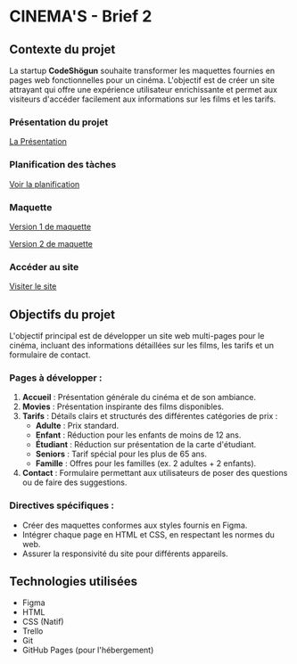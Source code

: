 # CINEMA'S - Brief 2

## Contexte du projet

La startup **CodeShögun** souhaite transformer les maquettes fournies en pages web fonctionnelles pour un cinéma. L'objectif est de créer un site attrayant qui offre une expérience utilisateur enrichissante et permet aux visiteurs d'accéder facilement aux informations sur les films et les tarifs.

### Présentation du projet
[La Présentation](https://www.canva.com/design/DAGTFHsQ4_U/p2_4n30CBK0vqAS3ksK7iA/view?utm_content=DAGTFHsQ4_U&utm_campaign=designshare&utm_medium=link&utm_source=editor)

### Planification des tàches
[Voir la planification](https://trello.com/invite/b/670cee7b206e6fbfcb2179b3/ATTIa0edb71dbb8deebb1d5447a7312a62f881970834/cinemas)

### Maquette
[Version 1 de maquette](https://drive.google.com/file/d/1pRue8on2irqQ8ENzpRb_6oSQeNaipGn7/view?usp=drive_link)

[Version 2 de maquette](https://drive.google.com/file/d/13jCPkB1p5DeSPOvDliLdcyTRLbW5DNre/view?usp=drive_link)

### Accéder au site
[Visiter le site](https://ilyassan.github.io/cinema/code)

## Objectifs du projet

L'objectif principal est de développer un site web multi-pages pour le cinéma, incluant des informations détaillées sur les films, les tarifs et un formulaire de contact.

### Pages à développer :
1. **Accueil** : Présentation générale du cinéma et de son ambiance.
2. **Movies** : Présentation inspirante des films disponibles.
3. **Tarifs** : Détails clairs et structurés des différentes catégories de prix :
   - **Adulte** : Prix standard.
   - **Enfant** : Réduction pour les enfants de moins de 12 ans.
   - **Étudiant** : Réduction sur présentation de la carte d'étudiant.
   - **Seniors** : Tarif spécial pour les plus de 65 ans.
   - **Famille** : Offres pour les familles (ex. 2 adultes + 2 enfants).
4. **Contact** : Formulaire permettant aux utilisateurs de poser des questions ou de faire des suggestions.

### Directives spécifiques :
- Créer des maquettes conformes aux styles fournis en Figma.
- Intégrer chaque page en HTML et CSS, en respectant les normes du web.
- Assurer la responsivité du site pour différents appareils.

## Technologies utilisées

- Figma
- HTML
- CSS (Natif)
- Trello
- Git
- GitHub Pages (pour l'hébergement)
